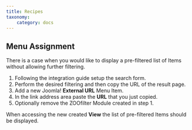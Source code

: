 ```yaml
---
title: Recipes
taxonomy:
    category: docs
---
```


## Menu Assignment

There is a case when you would like to display a pre-filtered list of Items without allowing further filtering.

1. Following the integration guide setup the search form.
2. Perform the desired filtering and then copy the URL of the result page.
3. Add a new Joomla! **External URL** Menu Item.
4. In the link address area paste the **URL** that you just copied.
5. Optionally remove the ZOOfilter Module created in step 1.

When accessing the new created **View** the list of pre-filtered Items should be displayed.
